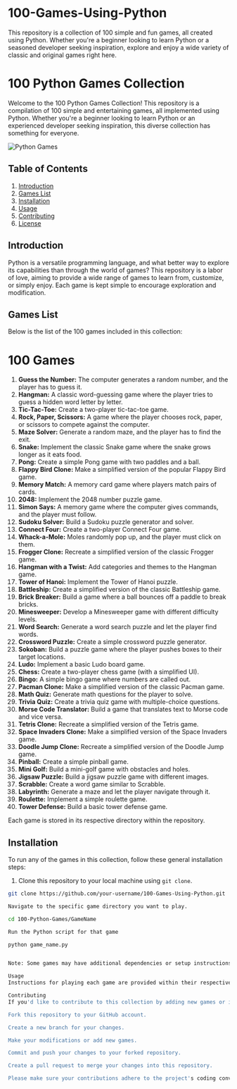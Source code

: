 # 100-Games-Using-Python
This repository is a collection of 100 simple and fun games, all created using Python. Whether you're a beginner looking to learn Python or a seasoned developer seeking inspiration, explore and enjoy a wide variety of classic and original games right here.

# 100 Python Games Collection

Welcome to the 100 Python Games Collection! This repository is a compilation of 100 simple and entertaining games, all implemented using Python. Whether you're a beginner looking to learn Python or an experienced developer seeking inspiration, this diverse collection has something for everyone.

![Python Games](images/python_games.png)

## Table of Contents

1. [Introduction](#introduction)
2. [Games List](#games-list)
3. [Installation](#installation)
4. [Usage](#usage)
5. [Contributing](#contributing)
6. [License](#license)

## Introduction

Python is a versatile programming language, and what better way to explore its capabilities than through the world of games? This repository is a labor of love, aiming to provide a wide range of games to learn from, customize, or simply enjoy. Each game is kept simple to encourage exploration and modification.

## Games List

Below is the list of the 100 games included in this collection:

# 100 Games

1. **Guess the Number:** The computer generates a random number, and the player has to guess it.
2. **Hangman:** A classic word-guessing game where the player tries to guess a hidden word letter by letter.
3. **Tic-Tac-Toe:** Create a two-player tic-tac-toe game.
4. **Rock, Paper, Scissors:** A game where the player chooses rock, paper, or scissors to compete against the computer.
5. **Maze Solver:** Generate a random maze, and the player has to find the exit.
6. **Snake:** Implement the classic Snake game where the snake grows longer as it eats food.
7. **Pong:** Create a simple Pong game with two paddles and a ball.
8. **Flappy Bird Clone:** Make a simplified version of the popular Flappy Bird game.
9. **Memory Match:** A memory card game where players match pairs of cards.
10. **2048:** Implement the 2048 number puzzle game.
11. **Simon Says:** A memory game where the computer gives commands, and the player must follow.
12. **Sudoku Solver:** Build a Sudoku puzzle generator and solver.
13. **Connect Four:** Create a two-player Connect Four game.
14. **Whack-a-Mole:** Moles randomly pop up, and the player must click on them.
15. **Frogger Clone:** Recreate a simplified version of the classic Frogger game.
16. **Hangman with a Twist:** Add categories and themes to the Hangman game.
17. **Tower of Hanoi:** Implement the Tower of Hanoi puzzle.
18. **Battleship:** Create a simplified version of the classic Battleship game.
19. **Brick Breaker:** Build a game where a ball bounces off a paddle to break bricks.
20. **Minesweeper:** Develop a Minesweeper game with different difficulty levels.
21. **Word Search:** Generate a word search puzzle and let the player find words.
22. **Crossword Puzzle:** Create a simple crossword puzzle generator.
23. **Sokoban:** Build a puzzle game where the player pushes boxes to their target locations.
24. **Ludo:** Implement a basic Ludo board game.
25. **Chess:** Create a two-player chess game (with a simplified UI).
26. **Bingo:** A simple bingo game where numbers are called out.
27. **Pacman Clone:** Make a simplified version of the classic Pacman game.
28. **Math Quiz:** Generate math questions for the player to solve.
29. **Trivia Quiz:** Create a trivia quiz game with multiple-choice questions.
30. **Morse Code Translator:** Build a game that translates text to Morse code and vice versa.
31. **Tetris Clone:** Recreate a simplified version of the Tetris game.
32. **Space Invaders Clone:** Make a simplified version of the Space Invaders game.
33. **Doodle Jump Clone:** Recreate a simplified version of the Doodle Jump game.
34. **Pinball:** Create a simple pinball game.
35. **Mini Golf:** Build a mini-golf game with obstacles and holes.
36. **Jigsaw Puzzle:** Build a jigsaw puzzle game with different images.
37. **Scrabble:** Create a word game similar to Scrabble.
38. **Labyrinth:** Generate a maze and let the player navigate through it.
39. **Roulette:** Implement a simple roulette game.
40. **Tower Defense:** Build a basic tower defense game.

     

Each game is stored in its respective directory within the repository.

## Installation

To run any of the games in this collection, follow these general installation steps:

1. Clone this repository to your local machine using `git clone`.

```bash
git clone https://github.com/your-username/100-Games-Using-Python.git

Navigate to the specific game directory you want to play.

cd 100-Python-Games/GameName

Run the Python script for that game

python game_name.py


Note: Some games may have additional dependencies or setup instructions mentioned within their respective directories.

Usage
Instructions for playing each game are provided within their respective directories. Feel free to explore, modify, and customize the games to your liking. Experiment with the code, add features, or even combine elements from different games to create something entirely new.

Contributing
If you'd like to contribute to this collection by adding new games or improving existing ones, please follow these steps:

Fork this repository to your GitHub account.

Create a new branch for your changes.

Make your modifications or add new games.

Commit and push your changes to your forked repository.

Create a pull request to merge your changes into this repository.

Please make sure your contributions adhere to the project's coding conventions and guidelines.


